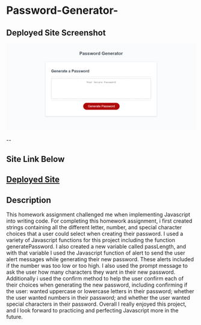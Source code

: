 # Password-Generator-
## Deployed Site Screenshot

![Password-Generator-Website](https://github.com/jacksonpeak1/Password-Generator-/blob/main/screencapture-jacksonpeak1-github-io-Password-Generator-2021-03-20-16_48_48.png)

--
## Site Link Below
[Deployed Site](https://jacksonpeak1.github.io/Password-Generator-/)
--
## Description
This homework assignment challenged me when implementing Javascript into writing code. For completing this homework assignment, i first created strings containing all the different letter, number, and special character choices that a user could select when creating their password. I used a variety of Javascript functions for this project including the function generatePassword. I also created a new variable called passLength, and with that variable I used the Javascript function of alert to send the user alert messages while generating their new password. These alerts included if the number was too low or too high. I also used the prompt message to ask the user how many characters they want in their new password. Additionally i used the confirm method to help the user confirm each of their choices when generating the new password, including confirming if the user: wanted uppercase or lowercase letters in their password; whether the user wanted numbers in their password; and whether the user wanted special characters in their password. Overall I really enjoyed this project, and I look forward to practicing and perfecting Javascript more  in the future.